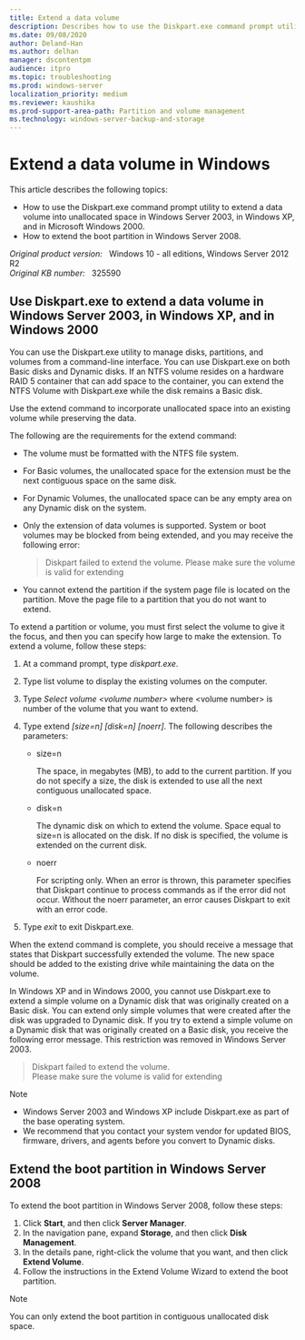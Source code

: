 ```yaml
---
title: Extend a data volume
description: Describes how to use the Diskpart.exe command prompt utility to extend a data volume in unallocated space. Also describes how to extend the boot partition.
ms.date: 09/08/2020
author: Deland-Han
ms.author: delhan
manager: dscontentpm
audience: itpro
ms.topic: troubleshooting
ms.prod: windows-server
localization_priority: medium
ms.reviewer: kaushika
ms.prod-support-area-path: Partition and volume management
ms.technology: windows-server-backup-and-storage
---
```

# Extend a data volume in Windows

This article describes the following topics:

- How to use the Diskpart.exe command prompt utility to extend a data volume into unallocated space in Windows Server 2003, in Windows XP, and in Microsoft Windows 2000.
- How to extend the boot partition in Windows Server 2008.

_Original product version:_ &nbsp; Windows 10 - all editions, Windows Server 2012 R2  
_Original KB number:_ &nbsp; 325590

## Use Diskpart.exe to extend a data volume in Windows Server 2003, in Windows XP, and in Windows 2000

You can use the Diskpart.exe utility to manage disks, partitions, and volumes from a command-line interface. You can use Diskpart.exe on both Basic disks and Dynamic disks. If an NTFS volume resides on a hardware RAID 5 container that can add space to the container, you can extend the NTFS Volume with Diskpart.exe while the disk remains a Basic disk.

Use the extend command to incorporate unallocated space into an existing volume while preserving the data.

The following are the requirements for the extend command:

- The volume must be formatted with the NTFS file system.
- For Basic volumes, the unallocated space for the extension must be the next contiguous space on the same disk.
- For Dynamic Volumes, the unallocated space can be any empty area on any Dynamic disk on the system.
- Only the extension of data volumes is supported. System or boot volumes may be blocked from being extended, and you may receive the following error:

    > Diskpart failed to extend the volume. Please make sure the volume is valid for extending

- You cannot extend the partition if the system page file is located on the partition. Move the page file to a partition that you do not want to extend.

To extend a partition or volume, you must first select the volume to give it the focus, and then you can specify how large to make the extension. To extend a volume, follow these steps:

1. At a command prompt, type *diskpart.exe*.
2. Type list volume to display the existing volumes on the computer.
3. Type *Select volume \<volume number>* where \<volume number> is number of the volume that you want to extend.
4. Type extend *[size=n] [disk=n] [noerr]*. The following describes the parameters:

    - size=n

        The space, in megabytes (MB), to add to the current partition. If you do not specify a size, the disk is extended to use all the next contiguous unallocated space.

    - disk=n

        The dynamic disk on which to extend the volume. Space equal to size=n is allocated on the disk. If no disk is specified, the volume is extended on the current disk.

    - noerr

        For scripting only. When an error is thrown, this parameter specifies that Diskpart continue to process commands as if the error did not occur. Without the noerr parameter, an error causes Diskpart to exit with an error code.

5. Type *exit* to exit Diskpart.exe.

When the extend command is complete, you should receive a message that states that Diskpart successfully extended the volume. The new space should be added to the existing drive while maintaining the data on the volume.

In Windows XP and in Windows 2000, you cannot use Diskpart.exe to extend a simple volume on a Dynamic disk that was originally created on a Basic disk. You can extend only simple volumes that were created after the disk was upgraded to Dynamic disk. If you try to extend a simple volume on a Dynamic disk that was originally created on a Basic disk, you receive the following error message. This restriction was removed in Windows Server 2003.

> Diskpart failed to extend the volume.  
> Please make sure the volume is valid for extending

> [!NOTE]
>
> - Windows Server 2003 and Windows XP include Diskpart.exe as part of the base operating system.
> - We recommend that you contact your system vendor for updated BIOS, firmware, drivers, and agents before you convert to Dynamic disks.

## Extend the boot partition in Windows Server 2008

To extend the boot partition in Windows Server 2008, follow these steps:

1. Click **Start**, and then click **Server Manager**.
2. In the navigation pane, expand **Storage**, and then click **Disk Management**.
3. In the details pane, right-click the volume that you want, and then click **Extend Volume**.
4. Follow the instructions in the Extend Volume Wizard to extend the boot partition.

> [!NOTE]
> You can only extend the boot partition in contiguous unallocated disk space.
